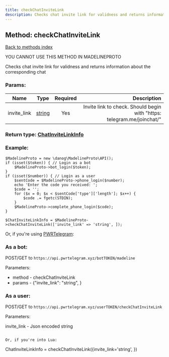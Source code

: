 ```yaml
---
title: checkChatInviteLink
description: Checks chat invite link for validness and returns information about the corresponding chat
---
```

## Method: checkChatInviteLink  
[Back to methods index](index.md)


YOU CANNOT USE THIS METHOD IN MADELINEPROTO


Checks chat invite link for validness and returns information about the corresponding chat

### Params:

| Name     |    Type       | Required | Description |
|----------|:-------------:|:--------:|------------:|
|invite\_link|[string](../types/string.md) | Yes|Invite link to check. Should begin with "https: telegram.me/joinchat/"|


### Return type: [ChatInviteLinkInfo](../types/ChatInviteLinkInfo.md)

### Example:


```
$MadelineProto = new \danog\MadelineProto\API();
if (isset($token)) { // Login as a bot
    $MadelineProto->bot_login($token);
}
if (isset($number)) { // Login as a user
    $sentCode = $MadelineProto->phone_login($number);
    echo 'Enter the code you received: ';
    $code = '';
    for ($x = 0; $x < $sentCode['type']['length']; $x++) {
        $code .= fgetc(STDIN);
    }
    $MadelineProto->complete_phone_login($code);
}

$ChatInviteLinkInfo = $MadelineProto->checkChatInviteLink(['invite_link' => 'string', ]);
```

Or, if you're using [PWRTelegram](https://pwrtelegram.xyz):

### As a bot:

POST/GET to `https://api.pwrtelegram.xyz/botTOKEN/madeline`

Parameters:

* method - checkChatInviteLink
* params - {"invite_link": "string", }



### As a user:

POST/GET to `https://api.pwrtelegram.xyz/userTOKEN/checkChatInviteLink`

Parameters:

invite_link - Json encoded string


```

Or, if you're into Lua:

```
ChatInviteLinkInfo = checkChatInviteLink({invite_link='string', })
```

